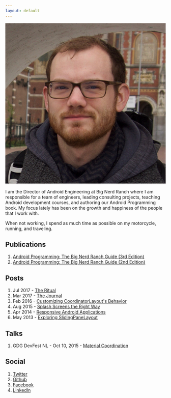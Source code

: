 ```yaml
---
layout: default
---
```


<img class="profile-picture" src="profile.png">

I am the Director of Android Engineering at Big Nerd Ranch where I am responsible for a team of engineers, leading consulting projects, teaching Android development courses, and authoring our Android Programming book. My focus lately has been on the growth and happiness of the people that I work with. 

When not working, I spend as much time as possible on my motorcycle, running, and traveling.

## Publications

1. [Android Programming: The Big Nerd Ranch Guide (3rd Edition)](http://a.co/6RbXA6w)
2. [Android Programming: The Big Nerd Ranch Guide (2nd Edition)](https://amzn.com/0134171454)

## Posts
1. Jul 2017 - [The Ritual](https://medium.com/@cstew/the-ritual-6b18ff48f259)
2. Mar 2017 - [The Journal](https://medium.com/@cstew/the-journal-98b635e2386c#.ispknpbqn)
3. Feb 2016 - [Customizing CoordinatorLayout's Behavior](https://www.bignerdranch.com/blog/customizing-coordinatorlayouts-behavior/)
4. Aug 2015 - [Splash Screens the Right Way](https://www.bignerdranch.com/blog/splash-screens-the-right-way/)
5. Apr 2014 - [Responsive Android Applications](https://www.objc.io/issues/11-android/responsive-android-applications/)
6. May 2013 - [Exploring SlidingPaneLayout](https://www.bignerdranch.com/blog/exploring-slidingpanelayout/)

## Talks

1. GDG DevFest NL - Oct 10, 2015 - [Material Coordination](https://www.youtube.com/watch?v=FrqUqwxgk5A)

## Social

1. [Twitter](https://twitter.com/cstew)
2. [Github](https://github.com/cstew)
3. [Facebook](https://www.facebook.com/chris.stewart2)
4. [LinkedIn](https://www.linkedin.com/in/chris-stewart-3503639)
